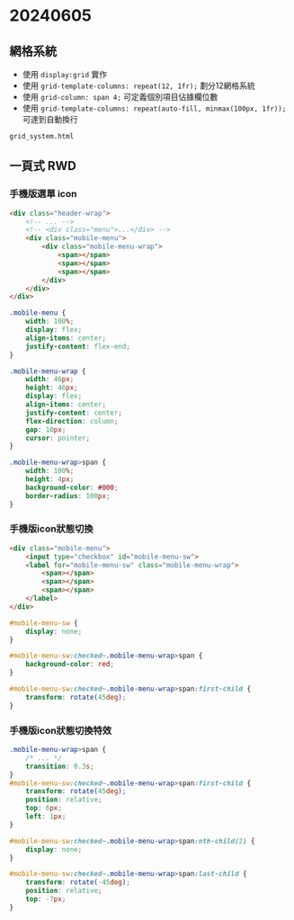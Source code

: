 # 20240605

## 網格系統

- 使用 `display:grid` 實作
- 使用 `grid-template-columns: repeat(12, 1fr);` 劃分12網格系統
- 使用 `grid-column: span 4;` 可定義個別項目佔據欄位數
- 使用 `grid-template-columns: repeat(auto-fill, minmax(100px, 1fr));` 可達到自動換行

`grid_system.html`

## 一頁式 RWD

### 手機版選單 icon


```html
<div class="header-wrap">
    <!-- ... -->
    <!-- <div class="menu">...</div> -->
    <div class="mobile-menu">
        <div class="mobile-menu-wrap">
            <span></span>
            <span></span>
            <span></span>
        </div>
    </div>
</div>
```

```css
.mobile-menu {
    width: 100%;
    display: flex;
    align-items: center;
    justify-content: flex-end;
}

.mobile-menu-wrap {
    width: 46px;
    height: 46px;
    display: flex;
    align-items: center;
    justify-content: center;
    flex-direction: column;
    gap: 10px;
    cursor: pointer;
}

.mobile-menu-wrap>span {
    width: 100%;
    height: 4px;
    background-color: #000;
    border-radius: 100px;
}
```

### 手機版icon狀態切換

```html
<div class="mobile-menu">
    <input type="checkbox" id="mobile-menu-sw">
    <label for="mobile-menu-sw" class="mobile-menu-wrap">
        <span></span>
        <span></span>
        <span></span>
    </label>
</div>
```

```css
#mobile-menu-sw {
    display: none;
}

#mobile-menu-sw:checked~.mobile-menu-wrap>span {
    background-color: red;
}

#mobile-menu-sw:checked~.mobile-menu-wrap>span:first-child {
    transform: rotate(45deg);
}
```

### 手機版icon狀態切換特效


```css
.mobile-menu-wrap>span {
    /* ... */
    transition: 0.3s;
}
#mobile-menu-sw:checked~.mobile-menu-wrap>span:first-child {
    transform: rotate(45deg);
    position: relative;
    top: 6px;
    left: 1px;
}

#mobile-menu-sw:checked~.mobile-menu-wrap>span:nth-child(2) {
    display: none;
}

#mobile-menu-sw:checked~.mobile-menu-wrap>span:last-child {
    transform: rotate(-45deg);
    position: relative;
    top: -7px;
}
```